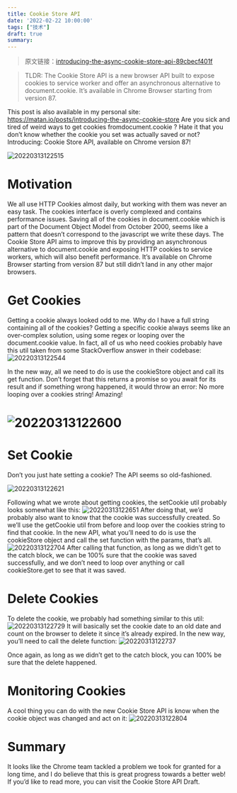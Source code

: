 ```yaml
---
title: Cookie Store API
date: '2022-02-22 10:00:00'
tags: ["技术"]
draft: true
summary: 
---
```

> 原文链接：[introducing-the-async-cookie-store-api-89cbecf401f](https://medium.com/nmc-techblog/introducing-the-async-cookie-store-api-89cbecf401f)

> TLDR:
> The Cookie Store API is a new browser API built to expose cookies to service worker and offer an asynchronous alternative to document.cookie. It’s available in Chrome Browser starting from version 87.

This post is also available in my personal site:
https://matan.io/posts/introducing-the-async-cookie-store
Are you sick and tired of weird ways to get cookies fromdocument.cookie ? Hate it that you don’t know whether the cookie you set was actually saved or not? Introducing: Cookie Store API, available on Chrome version 87!

![20220313122515](https://images.scar.site/20220313122515.png)

# Motivation

We all use HTTP Cookies almost daily, but working with them was never an easy task.
The cookies interface is overly complexed and contains performance issues. Saving all of the cookies in document.cookie which is part of the Document Object Model from October 2000, seems like a pattern that doesn’t correspond to the javascript we write these days.
The Cookie Store API aims to improve this by providing an asynchronous alternative to document.cookie and exposing HTTP cookies to service workers, which will also benefit performance. It’s available on Chrome Browser starting from version 87 but still didn’t land in any other major browsers.

# Get Cookies

Getting a cookie always looked odd to me. Why do I have a full string containing all of the cookies? Getting a specific cookie always seems like an over-complex solution, using some regex or looping over the document.cookie value. In fact, all of us who need cookies probably have this util taken from some StackOverflow answer in their codebase:
![20220313122544](https://images.scar.site/20220313122544.png)

In the new way, all we need to do is use the cookieStore object and call its get function. Don’t forget that this returns a promise so you await for its result and if something wrong happened, it would throw an error:
No more looping over a cookies string! Amazing!

# ![20220313122600](https://images.scar.site/20220313122600.png)

# Set Cookie

Don’t you just hate setting a cookie? The API seems so old-fashioned.

![20220313122621](https://images.scar.site/20220313122621.png)

Following what we wrote about getting cookies, the setCookie util probably looks somewhat like this:
![20220313122651](https://images.scar.site/20220313122651.png)
After doing that, we’d probably also want to know that the cookie was successfully created. So we’ll use the getCookie util from before and loop over the cookies string to find that cookie.
In the new API, what you’ll need to do is use the cookieStore object and call the set function with the params, that’s all.
![20220313122704](https://images.scar.site/20220313122704.png)
After calling that function, as long as we didn’t get to the catch block, we can be 100% sure that the cookie was saved successfully, and we don’t need to loop over anything or call cookieStore.get to see that it was saved.

# Delete Cookies

To delete the cookie, we probably had something similar to this util:
![20220313122729](https://images.scar.site/20220313122729.png)
It will basically set the cookie date to an old date and count on the browser to delete it since it’s already expired.
In the new way, you’ll need to call the delete function:
![20220313122737](https://images.scar.site/20220313122737.png)

Once again, as long as we didn’t get to the catch block, you can 100% be sure that the delete happened.

# Monitoring Cookies

A cool thing you can do with the new Cookie Store API is know when the cookie object was changed and act on it:
![20220313122804](https://images.scar.site/20220313122804.png)

# Summary

It looks like the Chrome team tackled a problem we took for granted for a long time, and I do believe that this is great progress towards a better web!
If you’d like to read more, you can visit the Cookie Store API Draft.
